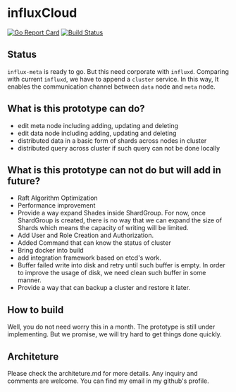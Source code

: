 # influxCloud

[![Go Report Card](https://goreportcard.com/badge/github.com/zhexuany/influxcloud)](https://goreportcard.com/report/github.com/zhexuany/influxcloud) [![Build Status](https://travis-ci.org/zhexuany/influxcloud.svg?branch=master)](https://travis-ci.org/zhexuany/influxcloud)


## Status
`influx-meta` is ready to go. But this need corporate with `influxd`. Comparing with current `influxd`, we have to append a `cluster` service. In this way,
It enables the communication channel between `data` node and `meta` node.

## What is this prototype can do? 
- edit meta node including adding, updating and deleting 
- edit data node including adding, updating and deleting
- distributed data in a basic form of shards across nodes in cluster 
- distributed query across cluster if such query can not be done locally

## What is this prototype can not do but will add in future?
- Raft Algorithm Optimization
- Performance improvement
- Provide a way expand Shades inside ShardGroup. For now, once ShardGroup is created, there is no way that we can expand the size of Shards which means the capacity of writing will be limited.
- Add User and Role Creation and Authorization.
- Added Command that can know the status of cluster
- Bring docker into build
- add integration framework based on etcd's work.
- Buffer failed write into disk and retry until such buffer is empty. In order to improve the usage of disk, we need clean such buffer in some manner.
- Provide a way that can backup a cluster and restore it later.

## How to build
Well, you do not need worry this in a month. The prototype is still under implementing. But we promise, we will try hard to get things done quickly.

## Architeture
Please check the architeture.md for more details. Any inquiry and comments are welcome. You can find my email in my github's profile.
